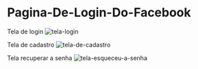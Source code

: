 # Pagina-De-Login-Do-Facebook

Tela de login
![tela-login](https://user-images.githubusercontent.com/28787494/136666846-9a7f00f1-cb34-497e-8a38-b9116d5b9293.png)

Tela de cadastro
![tela-de-cadastro](https://user-images.githubusercontent.com/28787494/136666844-efaa605c-2984-4559-8987-41b0f19a74a7.png)

Tela recuperar a senha
![tela-esqueceu-a-senha](https://user-images.githubusercontent.com/28787494/136666845-c503f0df-c4fd-4c8a-82a1-c7eab3c2a597.png)

